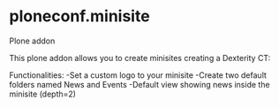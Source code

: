 # ploneconf.minisite
Plone addon

This plone addon allows you to create minisites creating a Dexterity CT:

Functionalities:
    -Set a custom logo to your minisite
    -Create two default folders named News and Events
    -Default view showing news inside the minisite (depth=2)
